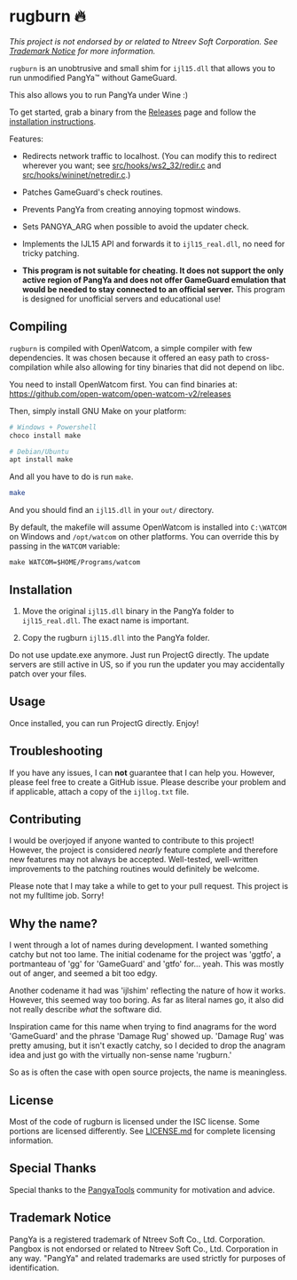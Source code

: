 # rugburn :fire:

_This project is not endorsed by or related to Ntreev Soft Corporation. See [Trademark Notice](#trademark-notice) for more information._

`rugburn` is an unobtrusive and small shim for `ijl15.dll` that allows you to
run unmodified PangYa™ without GameGuard.

This also allows you to run PangYa under Wine :)

To get started, grab a binary from the [Releases](https://github.com/pangbox/rugburn/releases) page and follow the [installation instructions](#installation).

Features:

  * Redirects network traffic to localhost. (You can modify this to redirect
    wherever you want; see [src/hooks/ws2_32/redir.c](./src/hooks/ws2_32/redir.c)
    and [src/hooks/wininet/netredir.c](./src/hooks/wininet/netredir.c).)

  * Patches GameGuard's check routines.

  * Prevents PangYa from creating annoying topmost windows.

  * Sets PANGYA_ARG when possible to avoid the updater check.

  * Implements the IJL15 API and forwards it to `ijl15_real.dll`,
    no need for tricky patching.

  * **This program is not suitable for cheating. It does not support the only
    active region of PangYa and does not offer GameGuard emulation that would
    be needed to stay connected to an official server.** This program is
    designed for unofficial servers and educational use!

## Compiling

`rugburn` is compiled with OpenWatcom, a simple compiler with few dependencies.
It was chosen because it offered an easy path to cross-compilation while also
allowing for tiny binaries that did not depend on libc.

You need to install OpenWatcom first. You can find binaries at:
https://github.com/open-watcom/open-watcom-v2/releases

Then, simply install GNU Make on your platform:

```sh
# Windows + Powershell
choco install make

# Debian/Ubuntu
apt install make
```

And all you have to do is run `make`.
```sh
make
```

And you should find an `ijl15.dll` in your `out/` directory.

By default, the makefile will assume OpenWatcom is installed into `C:\WATCOM` on Windows and `/opt/watcom` on other platforms. You can override this by passing in the `WATCOM` variable:

```
make WATCOM=$HOME/Programs/watcom
```

## Installation

 1. Move the original `ijl15.dll` binary in the PangYa folder to `ijl15_real.dll`.
    The exact name is important.

 2. Copy the rugburn `ijl15.dll` into the PangYa folder.

Do not use update.exe anymore. Just run ProjectG directly. The update servers
are still active in US, so if you run the updater you may accidentally patch
over your files.

## Usage

Once installed, you can run ProjectG directly. Enjoy!

## Troubleshooting

If you have any issues, I can **not** guarantee that I can help you. However, please feel free to create a GitHub issue. Please describe your problem and if applicable, attach a copy of the `ijllog.txt` file.

## Contributing

I would be overjoyed if anyone wanted to contribute to this project! However, the project is considered _nearly_ feature complete and therefore new features may not always be accepted. Well-tested, well-written improvements to the patching routines would definitely be welcome.

Please note that I may take a while to get to your pull request. This project is not my fulltime job. Sorry!

## Why the name?
I went through a lot of names during development. I wanted something catchy but not too lame. The initial codename for the project was 'ggtfo', a portmanteau of 'gg' for 'GameGuard' and 'gtfo' for... yeah. This was mostly out of anger, and seemed a bit too edgy.

Another codename it had was 'ijlshim' reflecting the nature of how it works. However, this seemed way too boring. As far as literal names go, it also did not really describe _what_ the software did.

Inspiration came for this name when trying to find anagrams for the word 'GameGuard' and the phrase 'Damage Rug' showed up. 'Damage Rug' was pretty amusing, but it isn't exactly catchy, so I decided to drop the anagram idea and just go with the virtually non-sense name 'rugburn.'

So as is often the case with open source projects, the name is meaningless.

## License
Most of the code of rugburn is licensed under the ISC license. Some portions are licensed differently. See [LICENSE.md](./LICENSE.md) for complete licensing information.

## Special Thanks
Special thanks to the [PangyaTools](https://github.com/pangyatools) community for motivation and advice.

## Trademark Notice
PangYa is a registered trademark of Ntreev Soft Co., Ltd. Corporation. Pangbox is not endorsed or related to Ntreev Soft Co., Ltd. Corporation in any way. "PangYa" and related trademarks are used strictly for purposes of identification.